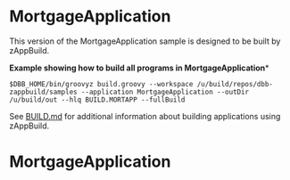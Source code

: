 # MortgageApplication
This version of the MortgageApplication sample is designed to be built by zAppBuild. 

**Example showing how to build all programs in MortgageApplication***
```
$DBB_HOME/bin/groovyz build.groovy --workspace /u/build/repos/dbb-zappbuild/samples --application MortgageApplication --outDir /u/build/out --hlq BUILD.MORTAPP --fullBuild
```
See [BUILD.md](../../BUILD.md) for additional information about building applications using zAppBuild.
# MortgageApplication
